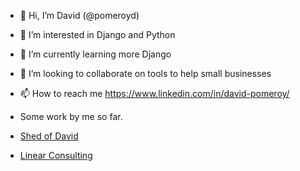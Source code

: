 - 👋 Hi, I’m David (@pomeroyd)
- 👀 I’m interested in Django and Python
- 🌱 I’m currently learning more Django
- 💞️ I’m looking to collaborate on tools to help small businesses
- 📫 How to reach me https://www.linkedin.com/in/david-pomeroy/

- Some work by me so far.
- [Shed of David](https://www.shedofdavid.com)
- [Linear Consulting](https://www.linearconsulting.ie)

<!---
pomeroyd/pomeroyd is a ✨ special ✨ repository because its `README.md` (this file) appears on your GitHub profile.
You can click the Preview link to take a look at your changes.
--->
